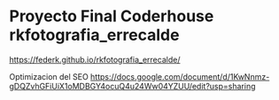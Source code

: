 # Proyecto Final Coderhouse rkfotografia_errecalde
https://federk.github.io/rkfotografia_errecalde/

Optimizacion del SEO
https://docs.google.com/document/d/1KwNnmz-gDQZvhGFiUiX1oMDBGY4ocuQ4u24Ww04YZUU/edit?usp=sharing